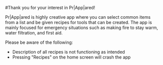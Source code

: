 #Thank you for your interest in Pr|App|ared!

Pr|App|ared is highly creative app where you can select common items from a list and be given recipes for tools that can be created. The app is mainly focused for emergency situations such as making fire to stay warm, water filtration, and first aid.


Please be aware of the following:
- Description of all recipes is not functioning as intended
- Pressing "Recipes" on the home screen will crash the app
